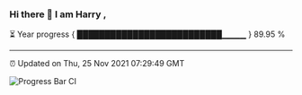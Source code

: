 ### Hi there 👋 I am Harry , 

⏳ Year progress { ██████████████████████████▁▁▁▁ } 89.95 %

---

⏰ Updated on Thu, 25 Nov 2021 07:29:49 GMT

![Progress Bar CI](https://github.com/duykhang68/duykhang68/workflows/Progress%20Bar%20CI/badge.svg)
